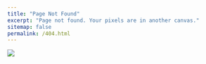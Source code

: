 ```yaml
---
title: "Page Not Found"
excerpt: "Page not found. Your pixels are in another canvas."
sitemap: false
permalink: /404.html
---
```

![](https://img.freepik.com/premium-vector/modern-minimal-not-found-error-icon-oops-page-not-found-404-error-the-page-not-found-with-concept_599740-716.jpg?w=2000)
